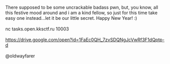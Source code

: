 There supposed to be some uncrackable badass pwn, but, you know, all this festive mood around and i am a kind fellow, so just for this time take easy one instead...let it be our little secret. Happy New Year! :)<br><br>nc tasks.open.kksctf.ru 10003<br><br>https://drive.google.com/open?id=1FaEc0QH_7zvSDQNgJcVwRf3F1dQptp-d<br><br>@oldwayfarer
